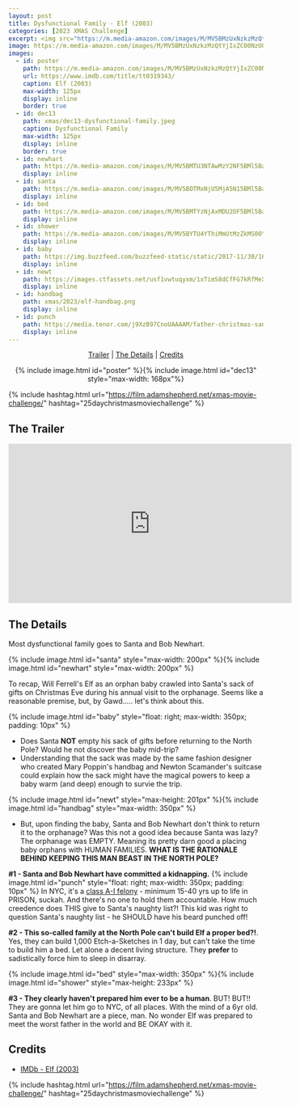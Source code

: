 ```yaml
---
layout: post
title: Dysfunctional Family - Elf (2003)
categories: [2023 XMAS Challenge]
excerpt: <img src="https://m.media-amazon.com/images/M/MV5BMzUxNzkzMzQtYjIxZC00NzU0LThkYTQtZjNhNTljMTA1MDA1L2ltYWdlL2ltYWdlXkEyXkFqcGdeQXVyMTMxODk2OTU@._V1_FMjpg_UX620_.jpg" width="125px"/>
image: https://m.media-amazon.com/images/M/MV5BMzUxNzkzMzQtYjIxZC00NzU0LThkYTQtZjNhNTljMTA1MDA1L2ltYWdlL2ltYWdlXkEyXkFqcGdeQXVyMTMxODk2OTU@._V1_FMjpg_UX620_.jpg
images:
  - id: poster
    path: https://m.media-amazon.com/images/M/MV5BMzUxNzkzMzQtYjIxZC00NzU0LThkYTQtZjNhNTljMTA1MDA1L2ltYWdlL2ltYWdlXkEyXkFqcGdeQXVyMTMxODk2OTU@._V1_FMjpg_UX620_.jpg
    url: https://www.imdb.com/title/tt0319343/
    caption: Elf (2003)
    max-width: 125px
    display: inline
    border: true
  - id: dec13
    path: xmas/dec13-dysfunctional-family.jpeg
    caption: Dysfunctional Family
    max-width: 125px
    display: inline
    border: true
  - id: newhart
    path: https://m.media-amazon.com/images/M/MV5BMTU3NTAwMzY2NF5BMl5BanBnXkFtZTYwMjcxMTc3._V1_FMjpg_UX485_.jpg
    display: inline
  - id: santa
    path: https://m.media-amazon.com/images/M/MV5BOTMxNjU5MjA5N15BMl5BanBnXkFtZTYwMTAyMTc3._V1_FMjpg_UX485_.jpg
    display: inline
  - id: bed
    path: https://m.media-amazon.com/images/M/MV5BMTYzNjAxMDU2OF5BMl5BanBnXkFtZTYwNTkxMTc3._V1_FMjpg_UX485_.jpg
    display: inline
  - id: shower
    path: https://m.media-amazon.com/images/M/MV5BYTU4YThiMmUtMzZkMS00YzRlLWJhM2MtYzNiYjhmNjgyMTNlXkEyXkFqcGdeQXVyNDE0NTQ3NTM@._V1_FMjpg_UX500_.jpg
    display: inline
  - id: baby
    path: https://img.buzzfeed.com/buzzfeed-static/static/2017-11/30/16/asset/buzzfeed-prod-fastlane-03/anigif_sub-buzz-15145-1512076092-14.gif
    display: inline
  - id: newt
    path: https://images.ctfassets.net/usf1vwtuqyxm/1xTimS8dCfFG7kRfMeX56q/bb0ba15d761da653b49df8eaf03b1289/WB-FB2-newt-scamander-coming-out-of-case-crimes-of-grindelwald.jpg
    display: inline
  - id: handbag
    path: xmas/2023/elf-handbag.png
    display: inline
  - id: punch
    path: https://media.tenor.com/j9XzB97CnoUAAAAM/father-christmas-santa.gif
    display: inline
---
```


<div style="text-align: center">
  <p><a href="#the-trailer">Trailer</a> | <a href="#the-details">The Details</a> | <a href="#credits">Credits</a></p>
  <p>{% include image.html id="poster" %}{% include image.html id="dec13" style="max-width: 168px"%}</p>
</div>

{% include hashtag.html url="https://film.adamshepherd.net/xmas-movie-challenge/" hashtag="25daychristmasmoviechallenge" %}

## The Trailer 

<div style="text-align: center">
  <iframe width="560" height="315" src="https://www.youtube.com/embed/gW9wRNqQ_P8?si=yazdnyKBXNDnGV-c" title="YouTube video player" frameborder="0" allow="accelerometer; autoplay; clipboard-write; encrypted-media; gyroscope; picture-in-picture; web-share" allowfullscreen></iframe>
</div>

## The Details


Most dysfunctional family goes to Santa and Bob Newhart. 

{% include image.html id="santa" style="max-width: 200px" %}{% include image.html id="newhart" style="max-width: 200px" %}

To recap, Will Ferrell's Elf as an orphan baby crawled into Santa's sack of gifts on Christmas Eve during his annual visit to the orphanage. Seems like a reasonable premise, but, by Gawd..... let's think about this. 

{% include image.html id="baby" style="float: right; max-width: 350px; padding: 10px" %}

- Does Santa **NOT** empty his sack of gifts before returning to the North Pole? Would he not discover the baby mid-trip? 
- Understanding that the sack was made by the same fashion designer who created Mary Poppin's handbag and Newton Scamander's suitcase could explain how the sack might have the magical powers to keep a baby warm (and deep) enough to survie the trip.

{% include image.html id="newt" style="max-height: 201px" %}{% include image.html id="handbag" style="max-width: 350px" %}

- But, upon finding the baby, Santa and Bob Newhart don't think to return it to the orphanage? Was this not a good idea because Santa was lazy? The orphanage was EMPTY. Meaning its pretty darn good a placing baby orphans with HUMAN FAMILIES. **WHAT IS THE RATIONALE BEHIND KEEPING THIS MAN BEAST IN THE NORTH POLE?**

**#1 - Santa and Bob Newhart have committed a kidnapping.** {% include image.html id="punch" style="float: right; max-width: 350px; padding: 10px" %} In NYC, it's a [class A-I felony](https://criminaldefense.1800nynylaw.com/new-york-penal-law-135-25-kidnapping-in-the-first-degree.html#:~:text=Kidnapping%20in%20the%20first%20degree%20is%20a%20class%20A%2DI%20felony,would%20be%2015%2D40%20years.) - minimum 15-40 yrs up to life in PRISON, suckah.  And there's no one to hold them accountable. How much creedence does THIS give to Santa's naughty list?! This kid was right to question Santa's naughty list - he SHOULD have his beard punched off!

**#2 - This so-called family at the North Pole can't build Elf a proper bed?!**. Yes, they can build 1,000 Etch-a-Sketches in 1 day, but can't take the time to build him a bed. Let alone a decent living structure. They **prefer** to sadistically force him to sleep in disarray. 

{% include image.html id="bed" style="max-width: 350px" %}{% include image.html id="shower" style="max-height: 233px" %}

**#3 - They clearly haven't prepared him ever to be a human**.  BUT! BUT!! They are gonna let him go to NYC, of all places. With the mind of a 6yr old. Santa and Bob Newhart are a piece, man. No wonder Elf was prepared to meet the worst father in the world and BE OKAY with it. 

## Credits

* [IMDb - Elf (2003)](https://www.imdb.com/title/tt0319343/)


{% include hashtag.html url="https://film.adamshepherd.net/xmas-movie-challenge/" hashtag="25daychristmasmoviechallenge" %}

<p>&nbsp;</p>
